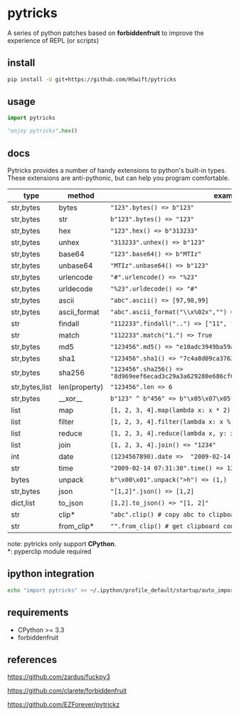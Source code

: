 # pytricks

A series of python patches based on **forbiddenfruit** to improve the experience of REPL (or scripts)

## install

```bash
pip install -U git+https://github.com/HSwift/pytricks
```

## usage

```python
import pytricks

"enjoy pytricks".hex()
```

## docs

Pytricks provides a number of handy extensions to python's built-in types. These extensions are anti-pythonic, but can help you program comfortable.

| type | method | examples |
| ---- | ---- | ---- |
| str,bytes | bytes | `"123".bytes() => b"123"` |
| str,bytes | str | `b"123".bytes() => "123"` |
| str,bytes | hex | `"123".hex() => b"313233"` |
| str,bytes | unhex | `"313233".unhex() => b"123"` |
| str,bytes | base64 | `"123".base64() => b"MTIz"` |
| str,bytes | unbase64 | `"MTIz".unbase64() => b"123"` |
| str,bytes | urlencode | `"#".urlencode() => "%23"` |
| str,bytes | urldecode | `"%23".urldecode() => "#"` |
| str,bytes | ascii | `"abc".ascii() => [97,98,99]` |
| str,bytes | ascii_format | `"abc".ascii_format("\\x%02x","") => "\\x61\\x62\\x63"` |
| str | findall | `"112233".findall("..") => ["11", "22", "33"]` |
| str | match |  `"112233".match("1.") => True` |
| str,bytes | md5 | `"123456".md5() => "e10adc3949ba59abbe56e057f20f883e"` |
| str,bytes | sha1 | `"123456".sha1() => "7c4a8d09ca3762af61e59520943dc26494f8941b"` |
| str,bytes | sha256 | `"123456".sha256() =>  "8d969eef6ecad3c29a3a629280e686cf0c3f5d5a86aff3ca12020c923adc6c92"` |
| str,bytes,list | len(property) | `"123456".len => 6` |
| str,bytes | \_\_xor\_\_ | `b"123" ^ b"456" => b"\x05\x07\x05"` |
| list | map | `[1, 2, 3, 4].map(lambda x: x * 2) =>  [2, 4, 6, 8]` |
| list | filter | `[1, 2, 3, 4].filter(lambda x: x % 2 == 0) => [2, 4]` |
| list | reduce | `[1, 2, 3, 4].reduce(lambda x, y: x+y) => 10` |
| list | join | `[1, 2, 3, 4].join() => "1234"`|
| int | date | `(1234567890).date =>  "2009-02-14 07:31:30"` |
| str | time | `"2009-02-14 07:31:30".time() => 1234567890` |
| bytes | unpack | `b"\x00\x01".unpack(">h") => (1,)` |
| str,bytes | json | `"[1,2]".json() => [1,2]` |
| dict,list | to_json | `[1,2].to_json() => "[1, 2]"` |
| str | clip* | `"abc".clip() # copy abc to clipboard` |
| str | from_clip* | `"".from_clip() # get clipboard content` |


note: pytricks only support **CPython**.  
*: pyperclip module required

## ipython integration

```bash
echo "import pytricks" >> ~/.ipython/profile_default/startup/auto_import.py
```

## requirements

- CPython >= 3.3
- forbiddenfruit

## references

https://github.com/zardus/fuckpy3

https://github.com/clarete/forbiddenfruit

https://github.com/EZForever/pytrickz
